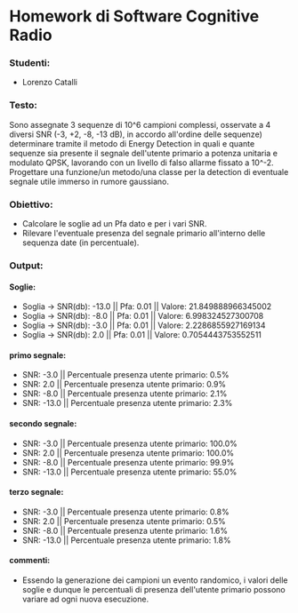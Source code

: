 # Homework di Software Cognitive Radio 
### Studenti:
* Lorenzo Catalli
### Testo:
Sono assegnate 3 sequenze di 10^6 campioni complessi, osservate a 4 diversi SNR (-3, +2, -8, -13 dB), in accordo all'ordine delle sequenze) determinare tramite il metodo di Energy Detection in quali e quante sequenze sia presente il segnale dell'utente primario a potenza unitaria e modulato QPSK, lavorando con un livello di falso allarme fissato a 10^-2. 
Progettare una funzione/un metodo/una classe per la detection di eventuale segnale utile immerso in rumore gaussiano.
### Obiettivo: 
* Calcolare le soglie ad un Pfa dato e per i vari SNR.
* Rilevare l'eventuale presenza del segnale primario all'interno delle sequenza date (in percentuale).
### Output:
#### Soglie:
 - Soglia -> SNR(db): -13.0 || Pfa: 0.01 || Valore: 21.849888966345002
 - Soglia -> SNR(db): -8.0 || Pfa: 0.01 || Valore: 6.998324527300708
 - Soglia -> SNR(db): -3.0 || Pfa: 0.01 || Valore: 2.2286855927169134
 - Soglia -> SNR(db): 2.0 || Pfa: 0.01 || Valore: 0.7054443753552511

#### primo segnale:
 - SNR: -3.0 || Percentuale presenza utente primario: 0.5%
 - SNR: 2.0 || Percentuale presenza utente primario: 0.9%
 - SNR: -8.0 || Percentuale presenza utente primario: 2.1%
 - SNR: -13.0 || Percentuale presenza utente primario: 2.3%

#### secondo segnale:
 - SNR: -3.0 || Percentuale presenza utente primario: 100.0%
 - SNR: 2.0 || Percentuale presenza utente primario: 100.0%
 - SNR: -8.0 || Percentuale presenza utente primario: 99.9% 
 - SNR: -13.0 || Percentuale presenza utente primario: 55.0%

#### terzo segnale:
 - SNR: -3.0 || Percentuale presenza utente primario: 0.8%
 - SNR: 2.0 || Percentuale presenza utente primario: 0.5%
 - SNR: -8.0 || Percentuale presenza utente primario: 1.6%
 - SNR: -13.0 || Percentuale presenza utente primario: 1.8%
#### commenti:
 - Essendo la generazione dei campioni un evento randomico, i valori delle soglie e dunque le percentuali di presenza dell'utente primario possono variare ad ogni nuova esecuzione. 
